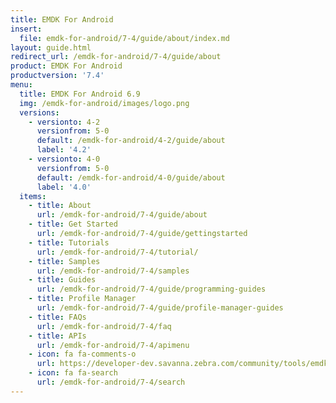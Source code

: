 ```yaml
---
title: EMDK For Android
insert:
  file: emdk-for-android/7-4/guide/about/index.md
layout: guide.html
redirect_url: /emdk-for-android/7-4/guide/about
product: EMDK For Android
productversion: '7.4'
menu:
  title: EMDK For Android 6.9
  img: /emdk-for-android/images/logo.png
  versions:
    - versionto: 4-2
      versionfrom: 5-0
      default: /emdk-for-android/4-2/guide/about
      label: '4.2'
    - versionto: 4-0
      versionfrom: 5-0
      default: /emdk-for-android/4-0/guide/about
      label: '4.0'
  items:
    - title: About
      url: /emdk-for-android/7-4/guide/about
    - title: Get Started
      url: /emdk-for-android/7-4/guide/gettingstarted
    - title: Tutorials
      url: /emdk-for-android/7-4/tutorial/
    - title: Samples
      url: /emdk-for-android/7-4/samples
    - title: Guides
      url: /emdk-for-android/7-4/guide/programming-guides
    - title: Profile Manager
      url: /emdk-for-android/7-4/guide/profile-manager-guides
    - title: FAQs
      url: /emdk-for-android/7-4/faq
    - title: APIs
      url: /emdk-for-android/7-4/apimenu
    - icon: fa fa-comments-o
      url: https://developer-dev.savanna.zebra.com/community/tools/emdk
    - icon: fa fa-search
      url: /emdk-for-android/7-4/search
---
```


